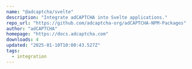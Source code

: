 ```yaml
---
name: "@adcaptcha/svelte"
description: "Integrate adCAPTCHA into Svelte applications."
repo_url: "https://github.com/adcaptcha-org/adCAPTCHA-NPM-Packages"
author: "adCAPTCHA"
homepage: "https://docs.adcaptcha.com"
downloads: 4
updated: "2025-01-10T10:00:43.527Z"
tags: 
  - integration
---
```

